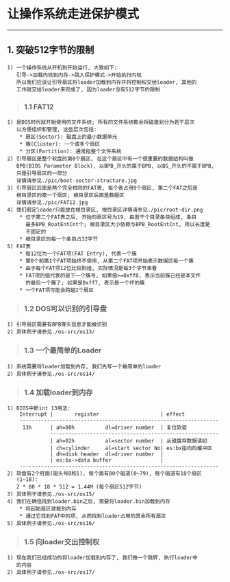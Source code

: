 # **让操作系统走进保护模式** #
***



## **1. 突破512字节的限制** ##
    1) 一个操作系统从开机到开始运行, 大致如下:
       引导->加载内核到内存->跳入保护模式->开始执行内核
       所以我们应该让引导扇区将loader加载到内存并将控制权交给loader, 其他的
       工作就交给loader来完成了, 因为loader没有512字节的限制 
> ### **1.1 FAT12** ###
    1) 是DOS时代就开始使用的文件系统; 所有的文件系统都会将磁盘划分为若干层次
       以方便组织和管理, 这些层次包括:
        * 扇区(Sector): 磁盘上的最小数据单元
        * 簇(Cluster): 一个或多个扇区
        * 分区(Partition): 通常指整个文件系统
    2) 引导扇区是整个软盘的第0个扇区, 在这个扇区中有一个很重要的数据结构叫做
       BPB(BIOS Parameter Block), 以BPB_开头的属于BPB, 以BS_开头的不属于BPB,
       只是引导扇区的一部分
       详情请参见./pic/boot-sector-structure.jpg
    3) 引导扇区后面是两个完全相同的FAT表, 每个表占用9个扇区, 第二个FAT之后是
       根目录区的第一个扇区; 根目录区后面是数据区
       详情请参见./pic/FAT12.jpg 
    4) 我们假定loader只能放在根目录区, 根目录区详情请参见./pic/root-dir.png
        * 位于第二个FAT表之后, 开始的扇区号为19, 由若干个目录条目组成, 条目
          最多BPB_RootEntCnt个; 根目录区大小依赖与BPB_RootEntCnt, 所以长度是
          不固定的
        * 根目录区的每一个条目占32字节 
    5) FAT表
        * 每12位为一个FAT项(FAT Entry), 代表一个簇
        * 第0个和第1个FAT项始终不使用, 从第二个FAT项开始表示数据区每一个簇 
        * 由于每个FAT项12位比较别扭, 实际情况是每3个字节来看
        * FAT项的值代表的是下一个簇号, 如果值>=0xff8, 表示当前簇已经是本文件
          的最后一个簇了; 如果是0xff7, 表示是一个坏的簇 
        * 一个FAT项可能会跨越2个扇区 
> ### **1.2 DOS可以识别的引导盘** ###
    1) 引导扇区需要有BPB等头信息才能被识别 
    2) 具体例子请参见./os-src/os13/
> ### **1.3 一个最简单的Loader** ###
    1) 系统需要将loader加载到内存, 我们先写一个最简单的loader 
    2) 具体例子请参见./os-src/os14/
> ### **1.4 加载loader到内存** ###
    1) BIOS中断int 13用法:
        Interrupt |       register                    | effect
        -----------------------------------------------------------------
         13h      | ah=00h          dl=driver number  | 复位软驱
                  -------------------------------------------------------
                  | ah=02h          al=sector number  | 从磁盘将数据读如
                  | ch=cylinder     al=start sector No| es:bx指向的缓冲区
                  | dh=disk header  dl=driver number  |
                  | es:bx->data buffer                | 
        -----------------------------------------------------------------
    2) 软盘有2个柱面(磁头号0和1), 每个面有80个磁道(0~79), 每个磁道有18个扇区
       (1~18):
       2 * 80 * 18 * 512 = 1.44M (每个扇区512字节)
    3) 具体例子请参见./os-src/os15/
    4) 我们在确信找到loader.bin之后, 需要将loader.bin加载到内存 
        * 将起始扇区装载到内存 
        * 通过它找到FAT中的项, 从而找到loader占用的其余所有扇区 
    5) 具体例子请参见./os-src/os16/
> ### **1.5 向loader交出控制权** ###
    1) 现在我们已经成功的将loader加载到内存了, 我们做一个跳转, 执行loader中
       的内容 
    2) 具体例子请参见./os-src/os17/
